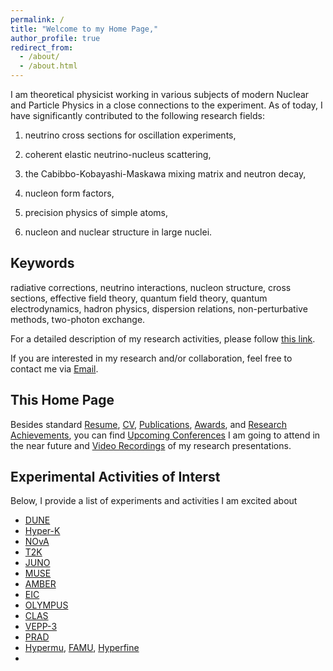 ```yaml
---
permalink: /
title: "Welcome to my Home Page,"
author_profile: true
redirect_from: 
  - /about/
  - /about.html
---
```


I am theoretical physicist working in various subjects of modern Nuclear and Particle Physics in a close connections to the experiment. As of today, I have significantly contributed to the following research fields: 

1) neutrino cross sections for oscillation experiments,

2) coherent elastic neutrino-nucleus scattering,

3) the Cabibbo-Kobayashi-Maskawa mixing matrix and neutron decay,
  
4) nucleon form factors,

5) precision physics of simple atoms,

6) nucleon and nuclear structure in large nuclei.

Keywords
------
radiative corrections, neutrino interactions, nucleon structure, cross sections, effective field theory, quantum field theory, quantum electrodynamics, hadron physics, dispersion relations, non-perturbative methods, two-photon exchange.

For a detailed description of my research activities, please follow [this link](https://tomalak7.github.io/achievements).

If you are interested in my research and/or collaboration, feel free to contact me via [Email](mailto:sashatomalak@icloud.com).

This Home Page
------

Besides standard [Resume](https://tomalak7.github.io/resume), [CV](https://tomalak7.github.io/cv), [Publications](https://tomalak7.github.io/publications), [Awards](https://tomalak7.github.io/awards), and [Research Achievements](https://tomalak7.github.io/achievements), you can find [Upcoming Conferences](https://tomalak7.github.io/conferences) I am going to attend in the near future and [Video Recordings](https://tomalak7.github.io/records) of my research presentations.


Experimental Activities of Interst
------

Below, I provide a list of experiments and activities I am excited about
- [DUNE](https://www.dunescience.org)
- [Hyper-K](https://www-sk.icrr.u-tokyo.ac.jp/en/hk/)
- [NOvA](https://novaexperiment.fnal.gov)
- [T2K](https://t2k-experiment.org)
- [JUNO](http://juno.ihep.cas.cn)
- [MUSE](https://www.physics.rutgers.edu/~rgilman/elasticmup/)
- [AMBER](https://amber.web.cern.ch)
- [EIC](https://www.bnl.gov/eic/)
- [OLYMPUS](https://web.mit.edu/olympus/)
- [CLAS](https://www.jlab.org/physics/hall-b/clas)
- [VEPP-3](https://v4.inp.nsk.su/vepp3/index.en.html)
- [PRAD](https://www.jlab.org/prad/collaboration.html)
- [Hypermu](https://www.psi.ch/en/ltp/hypermu), [FAMU](https://web.infn.it/FAMU/the-project/), [Hyperfine]()
- 

<!---
Projects and Jobs
------
If you are highly motivated-bachelor/master/PhD student, or postdocs and seeking for opportunities to continue research, please do not hesitate to contact me via [Email](mailto:sashatomalak@icloud.com).
--->
